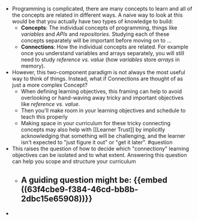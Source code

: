- Programming is complicated, there are many concepts to learn and all of the concepts are related in different ways. A naive way to look at this would be that you actually have two types of knowledge to build:
	- **Concepts**: The individual concepts of programming, things like *_variables_* and *_APIs_* and *_repositories_*. Studying each of these concepts separately will be important before moving on to ...
	- **Connections**: How the individual concepts are related. For example once you understand variables and arrays separately, you will still need to study *_reference vs. value_* (how *_variables_* store *_arrays_* in memory).
- However, this two-component paradigm is not always the most useful way to think of things.  Instead, what if Connections are thought of as just a more complex Concept?
	- When defining learning objectives, this framing can help to avoid overlooking or hand-waving away tricky and important objectives like *reference vs. value*.
	- Then you'll make room in your learning objectives and schedule to teach this properly
	- Making space in your curriculum for these tricky connecting concepts may also help with [[Learner Trust]] by implicitly acknowledging that something will be challenging, and the learner isn't expected to "just figure it out" or "get it later". #question
- This raises the question of how to decide which "connectiony" learning objectives can be isolated and to what extent. Answering this question can help you scope and structure your curriculum
	- A guiding question might be: {{embed ((63f4cbe9-f384-46cd-bb8b-2dbc15e65908))}}
		-
-
